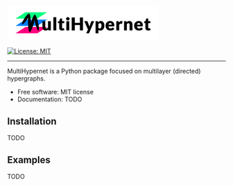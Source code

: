 <img src="multihypernet-logo.png" alt="drawing" width="350"/>


[![License: MIT](https://img.shields.io/badge/License-MIT-yellow.svg)](https://opensource.org/licenses/MIT)

------
MultiHypernet is a Python package focused on multilayer (directed) hypergraphs.

* Free software: MIT license
* Documentation: TODO

Installation
--------

TODO

Examples
--------

TODO
